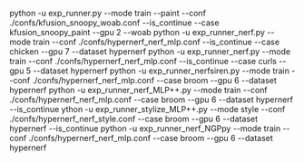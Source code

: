 python -u exp_runner.py --mode train --paint --conf ./confs/kfusion_snoopy_woab.conf   --is_continue --case kfusion_snoopy_paint  --gpu 2 --woab
python -u exp_runner_nerf.py --mode train  --conf ./confs/hypernerf_nerf_mlp.conf   --is_continue --case chicken  --gpu 7 --dataset hypernerf
python -u exp_runner_nerf.py --mode train  --conf ./confs/hypernerf_nerf_mlp.conf   --is_continue --case curls  --gpu 5 --dataset hypernerf
python -u exp_runner_nerfsiren.py --mode train  --conf ./confs/hypernerf_nerf_mlp.conf  --case broom  --gpu 6 --dataset hypernerf
python -u exp_runner_nerf_MLP++.py --mode train  --conf ./confs/hypernerf_nerf_mlp.conf  --case broom  --gpu 6 --dataset hypernerf --is_continue
ython -u exp_runner_stylize_MLP++.py --mode style  --conf ./confs/hypernerf_nerf_style.conf  --case broom  --gpu 6 --dataset hypernerf --is_continue
python -u exp_runner_nerf_NGPpy --mode train  --conf ./confs/hypernerf_nerf_mlp.conf  --case broom  --gpu 6 --dataset hypernerf